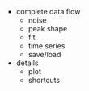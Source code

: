 + complete data flow
  + noise
  + peak shape
  + fit
  + time series
  + save/load
+ details
  + plot
  + shortcuts